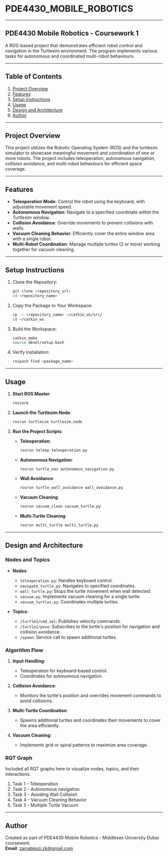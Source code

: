 # PDE4430_MOBILE_ROBOTICS

---

## PDE4430 Mobile Robotics - Coursework 1

A ROS-based project that demonstrates efficient robot control and navigation in the Turtlesim environment. 
The program implements various tasks for autonomous and coordinated multi-robot behaviours.

---

## Table of Contents

1. [Project Overview](#project-overview)
2. [Features](#features)
3. [Setup Instructions](#setup-instructions)
4. [Usage](#usage)
5. [Design and Architecture](#design-and-architecture)
6. [Author](#author)

---

## Project Overview

This project utilizes the Robotic Operating System (ROS) and the turtlesim simulator to showcase meaningful movement 
and coordination of one or more robots. The project includes teleoperation, autonomous navigation, collision avoidance, 
and multi-robot behaviours for efficient space coverage.

---

## Features

- **Teleoperation Mode**: Control the robot using the keyboard, with adjustable movement speed.
- **Autonomous Navigation**: Navigate to a specified coordinate within the Turtlesim window.
- **Collision Avoidance**: Override movements to prevent collisions with walls.
- **Vacuum Cleaning Behavior**: Efficiently cover the entire window area with a single robot.
- **Multi-Robot Coordination**: Manage multiple turtles (2 or more) working together for vacuum cleaning.

---

## Setup Instructions

1. Clone the Repository:
   ```bash
   git clone <repository_url>
   cd <repository_name>
   ```

2. Copy the Package to Your Workspace:
   ```bash
   cp -r <repository_name> ~/catkin_ws/src/
   cd ~/catkin_ws
   ```

3. Build the Workspace:
   ```bash
   catkin_make
   source devel/setup.bash
   ```

4. Verify Installation:
   ```bash
   rospack find <package_name>
   ```

---

## Usage

1. **Start ROS Master**:
   ```bash
   roscore
   ```

2. **Launch the Turtlesim Node**:
   ```bash
   rosrun turtlesim turtlesim_node
   ```

3. **Run the Project Scripts**:

   - **Teleoperation**:
     ```bash
     rosrun teleop teleoperation.py
     ```

   - **Autonomous Navigation**:
     ```bash
     rosrun turtle_nav autonomous_navigation.py
     ```

   - **Wall Avoidance**:
     ```bash
     rosrun turtle_wall_avoidance wall_avoidance.py
     ```

   - **Vacuum Cleaning**:
     ```bash
     rosrun vacuum_clean vacuum_turtle.py
     ```

   - **Multi-Turtle Cleaning**:
     ```bash
     rosrun multi_turtle multi_turtle.py
     ```

---

## Design and Architecture

### Nodes and Topics

- **Nodes**: 
  - `teleoperation.py`: Handles keyboard control.
  - `navigate_turtle.py`: Navigates to specified coordinates.
  - `wall_turtle.py`: Stops the turtle movement when wall detected.
  - `vacuum.py`: Implements vacuum cleaning for a single turtle.
  - `vacuum_turtles.py`: Coordinates multiple turtles.

- **Topics**:
  - `/turtle1/cmd_vel`: Publishes velocity commands.
  - `/turtle1/pose`: Subscribes to the turtle's position for navigation and collision avoidance.
  - `/spawn`: Service call to spawn additional turtles.

### Algorithm Flow

1. **Input Handling**:
   - Teleoperation for keyboard-based control.
   - Coordinates for autonomous navigation.

2. **Collision Avoidance**:
   - Monitors the turtle's position and overrides movement commands to avoid collisions.

3. **Multi-Turtle Coordination**:
   - Spawns additional turtles and coordinates their movements to cover the area efficiently.

4. **Vacuum Cleaning**:
   - Implements grid or spiral patterns to maximize area coverage.

### RQT Graph
Included all RQT graphs here to visualize nodes, topics, and their interactions.

1. Task 1 - Teleoperation
2. Task 2 - Autonomous navigation
3. Task 3 - Avoiding Wall Collision
4. Task 4 - Vacuum Cleaning Behavior
5. Task 5 - Multiple Turtle Vacuum

---

## Author

Created as part of PDE4430 Mobile Robotics - Middlesex University Dubai coursework.  
**Email**: zainabkazi.zk@gmail.com
```

